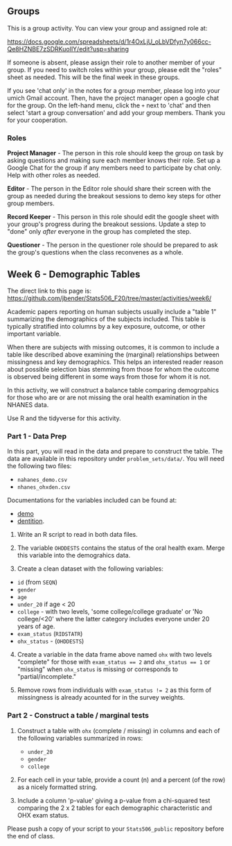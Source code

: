 ## Groups

This is a group activity. You can view your group
and assigned role at:

https://docs.google.com/spreadsheets/d/1r4OxLjU_oLbVDfyn7y066cc-Qe8HZNBE7zSDRKuoIlY/edit?usp=sharing

If someone is absent, please assign their role to another member of your group.
If you need to switch roles within your group, please edit the "roles" sheet
as needed. This will be the final week in these groups. 

If you see 'chat only' in the notes for a group member, please log into 
your umich Gmail account.  Then, have the project manager open a google chat 
for the group.  On the left-hand menu, click the `+` next to
'chat' and then select 'start a group conversation' and add your group members.
Thank you for your cooperation.

### Roles

**Project Manager** - The person in this role should keep the group on task
by asking questions and making sure each member knows their role.
Set up a Google Chat for the group if any members need to participate by
chat only. Help with other roles as needed.

**Editor** - The person in the Editor role should share their screen with the
group as needed during the breakout sessions to demo key steps for other group
members. 

**Record Keeper** - This person in this role should edit the google sheet 
with your group's progress during the breakout sessions. Update a step to "done"
only *after* everyone in the group has completed the step.  

**Questioner** - The person in the questioner role should be prepared to ask the
group's questions when the class reconvenes as a whole. 

## Week 6 - Demographic Tables

The direct link to this page is:
https://github.com/jbender/Stats506_F20/tree/master/activities/week6/

Academic papers reporting on human subjects usually include a "table 1"
summarizing the demographics of the subjects included.  This table is typically
stratified into columns by a key exposure, outcome, or other important variable.

When there are subjects with missing outcomes, it is common to include a table
like described above examining the (marginal) relationships between missingness and
key demographics. This helps an interested reader reason about possible selection
bias stemming from those for whom the outcome is observed being different in some
ways from those for whom it is not.

In this activity, we will construct a balance table comparing demogrpahics for those
who are or are not missing the oral health examination in the NHANES data.

Use R and the tidyverse for this activity. 

### Part 1  - Data Prep

In this part, you will read in the data and prepare to construct the table.
The data are available in this repository under `problem_sets/data/`. You
will need the following two files:

 * `nahanes_demo.csv`
 * `nhanes_ohxden.csv`

Documentations for the variables included can be found at:

  * [demo](https://wwwn.cdc.gov/Nchs/Nhanes/2015-2016/DEMO_I.htm)
  * [dentition](https://wwwn.cdc.gov/Nchs/Nhanes/2015-2016/OHXDEN_I.htm).

1. Write an R script to read in both data files.

2. The variable `OHDDESTS` contains the status of the oral health exam.
   Merge this variable into the demograhics data.

3. Create a clean dataset with the following variables:
  * `id` (from `SEQN`)
  * `gender`
  * `age`
  * `under_20` if age < 20
  * `college` - with two levels, 'some college/college graduate' or
     'No college/<20' where the latter category includes everyone under 20
     years of age.
  * `exam_status` (`RIDSTATR`)
  * `ohx_status` - (`OHDDESTS`)
  
4. Create a variable in the data frame above named `ohx` with two levels
   "complete" for those with `exam_status == 2` and `ohx_status == 1` or
   "missing" when `ohx_status` is missing or corresponds to "partial/incomplete."

5. Remove rows from individuals with `exam_status != 2` as this form of
   missingness is already acounted for in the survey weights.

### Part 2 - Construct a table / marginal tests

1. Construct a table with `ohx` (complete / missing) in columns and each
   of the following variables summarized in rows:
   * `under_20`
   * `gender`
   * `college`

2. For each cell in your table, provide a count (n) and a percent (of the row)
   as a nicely formatted string.

3. Include a column 'p-value' giving a p-value from a chi-squared test comparing
   the 2 x 2 tables for each demographic characteristic and OHX exam status. 

Please push a copy of your script to your `Stats506_public` repository before the end of class.

<html> 
  <head> 
    <script src="jquery.js"></script> 
    <script> 
    $(function(){
      $("#includedContent").load("tab1.html"); 
    });
    </script> 
  </head> 

  <body> 
     <div id="includedContent"></div>
  </body> 
</html>
